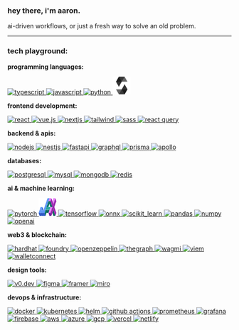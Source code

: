 ### hey there, i'm aaron.

ai-driven workflows, or just a fresh way to solve an old problem.

---

### tech playground:

<div align="left">

**programming languages:**

<a href="https://www.typescriptlang.org/" target="_blank" rel="noreferrer"> 
  <img src="https://cdn.jsdelivr.net/gh/devicons/devicon/icons/typescript/typescript-original.svg" alt="typescript" width="40" height="40"/> 
</a>
<a href="https://developer.mozilla.org/en-US/docs/Web/JavaScript" target="_blank" rel="noreferrer"> 
  <img src="https://cdn.jsdelivr.net/gh/devicons/devicon/icons/javascript/javascript-original.svg" alt="javascript" width="40" height="40"/> 
</a>
<a href="https://www.python.org" target="_blank" rel="noreferrer"> 
  <img src="https://cdn.jsdelivr.net/gh/devicons/devicon/icons/python/python-original.svg" alt="python" width="40" height="40"/> 
</a>
<a href="https://soliditylang.org/" target="_blank" rel="noreferrer"> 
  <img src="https://raw.githubusercontent.com/devicons/devicon/master/icons/solidity/solidity-original.svg" alt="solidity" width="40" height="40"/> 
</a>

**frontend development:**

<a href="https://reactjs.org/" target="_blank" rel="noreferrer"> 
  <img src="https://cdn.jsdelivr.net/gh/devicons/devicon/icons/react/react-original.svg" alt="react" width="40" height="40"/> 
</a>
<a href="https://vuejs.org/" target="_blank" rel="noreferrer"> 
  <img src="https://cdn.jsdelivr.net/gh/devicons/devicon/icons/vuejs/vuejs-original.svg" alt="vue.js" width="40" height="40"/> 
</a>
<a href="https://nextjs.org/" target="_blank" rel="noreferrer"> 
  <img src="https://cdn.jsdelivr.net/gh/devicons/devicon/icons/nextjs/nextjs-original.svg" alt="nextjs" width="40" height="40"/> 
</a>
<a href="https://tailwindcss.com/" target="_blank" rel="noreferrer"> 
  <img src="https://cdn.jsdelivr.net/gh/devicons/devicon/icons/tailwindcss/tailwindcss-original.svg" alt="tailwind" width="40" height="40"/> 
</a>
<a href="https://sass-lang.com" target="_blank" rel="noreferrer"> 
  <img src="https://cdn.jsdelivr.net/gh/devicons/devicon/icons/sass/sass-original.svg" alt="sass" width="40" height="40"/> 
</a>
<a href="https://tanstack.com/query" target="_blank" rel="noreferrer"> 
  <img src="https://raw.githubusercontent.com/tannerlinsley/react-query/master/media/repo-dark.svg" alt="react query" width="40" height="40"/> 
</a>

**backend & apis:**

<a href="https://nodejs.org" target="_blank" rel="noreferrer"> 
  <img src="https://cdn.jsdelivr.net/gh/devicons/devicon/icons/nodejs/nodejs-original.svg" alt="nodejs" width="40" height="40"/> 
</a>
<a href="https://nestjs.com/" target="_blank" rel="noreferrer"> 
  <img src="https://cdn.jsdelivr.net/gh/devicons/devicon/icons/nestjs/nestjs-original.svg" alt="nestjs" width="40" height="40"/> 
</a>
<a href="https://fastapi.tiangolo.com/" target="_blank" rel="noreferrer"> 
  <img src="https://cdn.jsdelivr.net/gh/devicons/devicon/icons/fastapi/fastapi-original.svg" alt="fastapi" width="40" height="40"/> 
</a>
<a href="https://graphql.org" target="_blank" rel="noreferrer"> 
  <img src="https://cdn.jsdelivr.net/gh/devicons/devicon/icons/graphql/graphql-plain.svg" alt="graphql" width="40" height="40"/> 
</a>
<a href="https://www.prisma.io/" target="_blank" rel="noreferrer"> 
  <img src="https://cdn.jsdelivr.net/gh/devicons/devicon/icons/prisma/prisma-original.svg" alt="prisma" width="40" height="40"/> 
</a>
<a href="https://www.apollographql.com/" target="_blank" rel="noreferrer"> 
  <img src="https://cdn.jsdelivr.net/gh/devicons/devicon/icons/apollographql/apollographql-original.svg" alt="apollo" width="40" height="40"/> 
</a>

**databases:**

<a href="https://www.postgresql.org" target="_blank" rel="noreferrer"> 
  <img src="https://cdn.jsdelivr.net/gh/devicons/devicon/icons/postgresql/postgresql-original.svg" alt="postgresql" width="40" height="40"/> 
</a>
<a href="https://www.mysql.com/" target="_blank" rel="noreferrer"> 
  <img src="https://cdn.jsdelivr.net/gh/devicons/devicon/icons/mysql/mysql-original.svg" alt="mysql" width="40" height="40"/> 
</a>
<a href="https://www.mongodb.com/" target="_blank" rel="noreferrer"> 
  <img src="https://cdn.jsdelivr.net/gh/devicons/devicon/icons/mongodb/mongodb-original.svg" alt="mongodb" width="40" height="40"/> 
</a>
<a href="https://redis.io" target="_blank" rel="noreferrer"> 
  <img src="https://cdn.jsdelivr.net/gh/devicons/devicon/icons/redis/redis-original.svg" alt="redis" width="40" height="40"/> 
</a>

**ai & machine learning:**

<a href="https://pytorch.org/" target="_blank" rel="noreferrer"> 
  <img src="https://cdn.jsdelivr.net/gh/devicons/devicon/icons/pytorch/pytorch-original.svg" alt="pytorch" width="40" height="40"/> 
</a>
<a href="https://jax.readthedocs.io/" target="_blank" rel="noreferrer"> 
  <img src="https://raw.githubusercontent.com/google/jax/main/images/jax_logo_250px.png" alt="jax" width="40" height="40"/> 
</a>
<a href="https://www.tensorflow.org" target="_blank" rel="noreferrer"> 
  <img src="https://cdn.jsdelivr.net/gh/devicons/devicon/icons/tensorflow/tensorflow-original.svg" alt="tensorflow" width="40" height="40"/> 
</a>
<a href="https://onnx.ai/" target="_blank" rel="noreferrer"> 
  <img src="https://www.vectorlogo.zone/logos/onnxai/onnxai-icon.svg" alt="onnx" width="40" height="40"/> 
</a>
<a href="https://scikit-learn.org/" target="_blank" rel="noreferrer"> 
  <img src="https://cdn.jsdelivr.net/gh/devicons/devicon/icons/scikitlearn/scikitlearn-original.svg" alt="scikit_learn" width="40" height="40"/> 
</a>
<a href="https://pandas.pydata.org/" target="_blank" rel="noreferrer"> 
  <img src="https://cdn.jsdelivr.net/gh/devicons/devicon/icons/pandas/pandas-original.svg" alt="pandas" width="40" height="40"/> 
</a>
<a href="https://numpy.org/" target="_blank" rel="noreferrer"> 
  <img src="https://cdn.jsdelivr.net/gh/devicons/devicon/icons/numpy/numpy-original.svg" alt="numpy" width="40" height="40"/> 
</a>
<a href="https://openai.com/" target="_blank" rel="noreferrer"> 
  <img src="https://www.vectorlogo.zone/logos/openai/openai-icon.svg" alt="openai" width="40" height="40"/> 
</a>

**web3 & blockchain:**

<a href="https://hardhat.org/" target="_blank" rel="noreferrer"> 
  <img src="https://cdn.jsdelivr.net/gh/devicons/devicon/icons/hardhat/hardhat-original.svg" alt="hardhat" width="40" height="40"/> 
</a>
<a href="https://getfoundry.sh/" target="_blank" rel="noreferrer"> 
  <img src="https://book.getfoundry.sh/images/foundry-banner.png" alt="foundry" width="40" height="40"/> 
</a>
<a href="https://openzeppelin.com/" target="_blank" rel="noreferrer"> 
  <img src="https://www.vectorlogo.zone/logos/openzeppelin/openzeppelin-icon.svg" alt="openzeppelin" width="40" height="40"/> 
</a>
<a href="https://thegraph.com/" target="_blank" rel="noreferrer"> 
  <img src="https://www.vectorlogo.zone/logos/thegraph/thegraph-icon.svg" alt="thegraph" width="40" height="40"/> 
</a>
<a href="https://wagmi.sh/" target="_blank" rel="noreferrer"> 
  <img src="https://wagmi.sh/logo-dark.svg" alt="wagmi" width="40" height="40"/> 
</a>
<a href="https://viem.sh/" target="_blank" rel="noreferrer"> 
  <img src="https://viem.sh/logo-dark.svg" alt="viem" width="40" height="40"/> 
</a>
<a href="https://walletconnect.com/" target="_blank" rel="noreferrer"> 
  <img src="https://www.vectorlogo.zone/logos/walletconnect/walletconnect-icon.svg" alt="walletconnect" width="40" height="40"/> 
</a>

**design tools:**

<a href="https://v0.dev/" target="_blank" rel="noreferrer"> 
  <img src="https://v0.dev/favicon.ico" alt="v0.dev" width="40" height="40"/> 
</a>
<a href="https://www.figma.com/" target="_blank" rel="noreferrer"> 
  <img src="https://cdn.jsdelivr.net/gh/devicons/devicon/icons/figma/figma-original.svg" alt="figma" width="40" height="40"/> 
</a>
<a href="https://www.framer.com/" target="_blank" rel="noreferrer"> 
  <img src="https://www.vectorlogo.zone/logos/framer/framer-icon.svg" alt="framer" width="40" height="40"/> 
</a>
<a href="https://miro.com/" target="_blank" rel="noreferrer"> 
  <img src="https://www.vectorlogo.zone/logos/miro/miro-icon.svg" alt="miro" width="40" height="40"/> 
</a>

**devops & infrastructure:**

<a href="https://www.docker.com/" target="_blank" rel="noreferrer"> 
  <img src="https://cdn.jsdelivr.net/gh/devicons/devicon/icons/docker/docker-original.svg" alt="docker" width="40" height="40"/> 
</a>
<a href="https://kubernetes.io" target="_blank" rel="noreferrer"> 
  <img src="https://cdn.jsdelivr.net/gh/devicons/devicon/icons/kubernetes/kubernetes-original.svg" alt="kubernetes" width="40" height="40"/> 
</a>
<a href="https://helm.sh/" target="_blank" rel="noreferrer"> 
  <img src="https://cdn.jsdelivr.net/gh/devicons/devicon/icons/helm/helm-original.svg" alt="helm" width="40" height="40"/> 
</a>
<a href="https://github.com/features/actions" target="_blank" rel="noreferrer"> 
  <img src="https://cdn.jsdelivr.net/gh/devicons/devicon/icons/githubactions/githubactions-original.svg" alt="github actions" width="40" height="40"/> 
</a>
<a href="https://prometheus.io/" target="_blank" rel="noreferrer"> 
  <img src="https://cdn.jsdelivr.net/gh/devicons/devicon/icons/prometheus/prometheus-original.svg" alt="prometheus" width="40" height="40"/> 
</a>
<a href="https://grafana.com" target="_blank" rel="noreferrer"> 
  <img src="https://cdn.jsdelivr.net/gh/devicons/devicon/icons/grafana/grafana-original.svg" alt="grafana" width="40" height="40"/> 
</a>
<a href="https://firebase.google.com/" target="_blank" rel="noreferrer"> 
  <img src="https://cdn.jsdelivr.net/gh/devicons/devicon/icons/firebase/firebase-original.svg" alt="firebase" width="40" height="40"/> 
</a>
<a href="https://aws.amazon.com" target="_blank" rel="noreferrer"> 
  <img src="https://cdn.jsdelivr.net/gh/devicons/devicon/icons/amazonwebservices/amazonwebservices-original-wordmark.svg" alt="aws" width="40" height="40"/> 
</a>
<a href="https://azure.microsoft.com/en-in/" target="_blank" rel="noreferrer"> 
  <img src="https://cdn.jsdelivr.net/gh/devicons/devicon/icons/azure/azure-original.svg" alt="azure" width="40" height="40"/> 
</a>
<a href="https://cloud.google.com" target="_blank" rel="noreferrer"> 
  <img src="https://cdn.jsdelivr.net/gh/devicons/devicon/icons/googlecloud/googlecloud-original.svg" alt="gcp" width="40" height="40"/> 
</a>
<a href="https://vercel.com/" target="_blank" rel="noreferrer"> 
  <img src="https://cdn.jsdelivr.net/gh/devicons/devicon/icons/vercel/vercel-original.svg" alt="vercel" width="40" height="40"/> 
</a>
<a href="https://www.netlify.com/" target="_blank" rel="noreferrer"> 
  <img src="https://cdn.jsdelivr.net/gh/devicons/devicon/icons/netlify/netlify-original.svg" alt="netlify" width="40" height="40"/> 
</a>

</div>